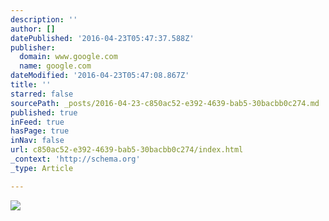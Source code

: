 ```yaml
---
description: ''
author: []
datePublished: '2016-04-23T05:47:37.588Z'
publisher:
  domain: www.google.com
  name: google.com
dateModified: '2016-04-23T05:47:08.867Z'
title: ''
starred: false
sourcePath: _posts/2016-04-23-c850ac52-e392-4639-bab5-30bacbb0c274.md
published: true
inFeed: true
hasPage: true
inNav: false
url: c850ac52-e392-4639-bab5-30bacbb0c274/index.html
_context: 'http://schema.org'
_type: Article

---
```

![](http://the-grid-user-content.s3-us-west-2.amazonaws.com/262ffaab-1074-491e-9dc1-19dc100b9a84.jpg)